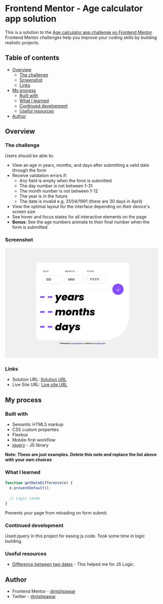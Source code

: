 # Frontend Mentor - Age calculator app solution

This is a solution to the [Age calculator app challenge on Frontend Mentor](https://www.frontendmentor.io/challenges/age-calculator-app-dF9DFFpj-Q). Frontend Mentor challenges help you improve your coding skills by building realistic projects.

## Table of contents

- [Overview](#overview)
  - [The challenge](#the-challenge)
  - [Screenshot](#screenshot)
  - [Links](#links)
- [My process](#my-process)
  - [Built with](#built-with)
  - [What I learned](#what-i-learned)
  - [Continued development](#continued-development)
  - [Useful resources](#useful-resources)
- [Author](#author)

## Overview

### The challenge

Users should be able to:

- View an age in years, months, and days after submitting a valid date through the form
- Receive validation errors if:
  - Any field is empty when the form is submitted
  - The day number is not between 1-31
  - The month number is not between 1-12
  - The year is in the future
  - The date is invalid e.g. 31/04/1991 (there are 30 days in April)
- View the optimal layout for the interface depending on their device's screen size
- See hover and focus states for all interactive elements on the page
- **Bonus**: See the age numbers animate to their final number when the form is submitted

### Screenshot

![](./screenshot.png)

### Links

- Solution URL: [Solution URL](https://www.frontendmentor.io/solutions/responsive-age-calculator-page-using-js-and-jquery-SoQUPmYYr6)
- Live Site URL: [Live site URL](https://ntshpawar.github.io/age-calculator-app-main/)

## My process

### Built with

- Semantic HTML5 markup
- CSS custom properties
- Flexbox
- Mobile-first workflow
- [jquery](https://jquery.com//) - JS library

**Note: These are just examples. Delete this note and replace the list above with your own choices**

### What I learned

```js
function getDateDifference(e) {
  e.preventDefault();

  // Logic coede
}
```

Prevents your page from reloading on form submit.

### Continued development

Used jquery in this project for easing js code. Took some time in logic building.

### Useful resources

- [Difference between two dates](https://stackoverflow.com/questions/17732897/difference-between-two-dates-in-years-months-days-in-javascript) - This helped me for JS Logic.

## Author

- Frontend Mentor - [@ntshpawar](https://www.frontendmentor.io/profile/ntshpawar)
- Twitter - [@ntshpawar](https://www.twitter.com/ntshpawar)
